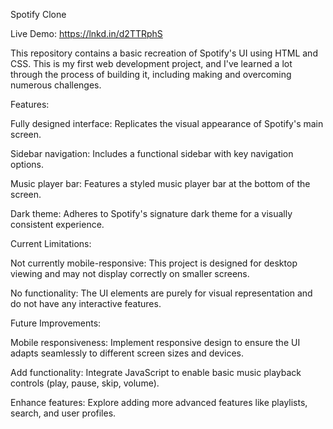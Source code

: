 Spotify Clone

Live Demo:  https://lnkd.in/d2TTRphS 

This repository contains a basic recreation of Spotify's UI using HTML and CSS. This is my first web development project, and I've learned a lot through the process of building it, including making and overcoming numerous challenges.



Features:

Fully designed interface: Replicates the visual appearance of Spotify's main screen.

Sidebar navigation: Includes a functional sidebar with key navigation options.

Music player bar: Features a styled music player bar at the bottom of the screen.

Dark theme: Adheres to Spotify's signature dark theme for a visually consistent experience.



Current Limitations:

Not currently mobile-responsive: This project is designed for desktop viewing and may not display correctly on smaller screens.

No functionality: The UI elements are purely for visual representation and do not have any interactive features.



Future Improvements:

Mobile responsiveness: Implement responsive design to ensure the UI adapts seamlessly to different screen sizes and devices.

Add functionality: Integrate JavaScript to enable basic music playback controls (play, pause, skip, volume).

Enhance features: Explore adding more advanced features like playlists, search, and user profiles.




